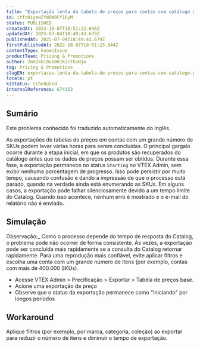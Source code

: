 ```yaml
---
title: "Exportação lenta da tabela de preços para contas com catálogo grande"
id: itfcHiyewZYWOW9Ff16yM
status: PUBLISHED
createdAt: 2022-10-07T18:51:22.646Z
updatedAt: 2025-07-04T18:49:43.679Z
publishedAt: 2025-07-04T18:49:43.679Z
firstPublishedAt: 2022-10-07T18:51:23.344Z
contentType: knownIssue
productTeam: Pricing & Promotions
author: 2mXZkbi0oi061KicTExNjo
tag: Pricing & Promotions
slugEN: exportacao-lenta-da-tabela-de-precos-para-contas-com-catalogo-grande
locale: pt
kiStatus: Scheduled
internalReference: 674353
---
```


## Sumário

<div class="alert alert-info">
  <p>Este problema conhecido foi traduzido automaticamente do inglês.</p>
</div>


As exportações de tabelas de preços em contas com um grande número de SKUs podem levar várias horas para serem concluídas. O principal gargalo ocorre durante a etapa inicial, em que os produtos são recuperados do catálogo antes que os dados de preços possam ser obtidos. Durante essa fase, a exportação permanece no status `Starting` no VTEX Admin, sem exibir nenhuma porcentagem de progresso. Isso pode persistir por muito tempo, causando confusão e dando a impressão de que o processo está parado, quando na verdade ainda está enumerando as SKUs. Em alguns casos, a exportação pode falhar silenciosamente devido a um tempo limite do Catalog. Quando isso acontece, nenhum erro é mostrado e o e-mail do relatório não é enviado.

## Simulação


Observação:_ Como o processo depende do tempo de resposta do Catalog, o problema pode não ocorrer de forma consistente. Às vezes, a exportação pode ser concluída mais rapidamente se a consulta do Catalog retornar rapidamente. Para uma reprodução mais confiável, evite aplicar filtros e escolha uma conta com um grande número de itens (por exemplo, contas com mais de 400.000 SKUs).

- Acesse VTEX Admin > Precificação > Exportar > Tabela de preços base.
- Acione uma exportação de preço
- Observe que o status da exportação permanece como "Iniciando" por longos períodos

##

## Workaround


Aplique filtros (por exemplo, por marca, categoria, coleção) ao exportar para reduzir o número de itens e diminuir o tempo de exportação.





